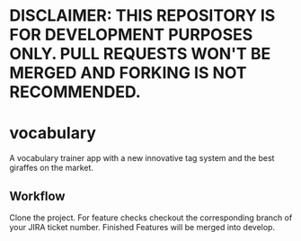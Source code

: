 # DISCLAIMER: THIS REPOSITORY IS FOR DEVELOPMENT PURPOSES ONLY. PULL REQUESTS WON'T BE MERGED AND FORKING IS NOT RECOMMENDED.

# vocabulary

A vocabulary trainer app with a new innovative tag system and the best giraffes on the market.

## Workflow

Clone the project.
For feature checks checkout the corresponding branch of your JIRA ticket number.
Finished Features will be merged into develop.